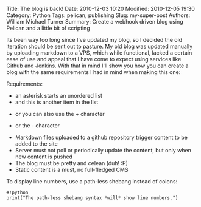 Title: The blog is back!
Date: 2010-12-03 10:20
Modified: 2010-12-05 19:30
Category: Python
Tags: pelican, publishing
Slug: my-super-post
Authors: William Michael Turner
Summary: Create a webhook driven blog using Pelican and a little bit of scripting

Its been way too long since I've updated my blog, so I decided the old iteration should be sent out to pasture.  My old blog was updated manually by uploading markdown to a VPS, which while functional, lacked a certain ease of use and appeal that I have come to expect using services like Github and Jenkins.  With that in mind I'll show you how you can create a blog with the same requirements I had in mind when making this one:

Requirements:

* an asterisk starts an unordered list
* and this is another item in the list
+ or you can also use the + character
- or the - character

* Markdown files uploaded to a github repository trigger content to be added to the site
* Server must not poll or periodically update the content, but only when new content is pushed
* The blog must be pretty and celean (duh! :P)
* Static content is a must, no full-fledged CMS

To display line numbers, use a path-less shebang instead of colons:

    #!python
    print("The path-less shebang syntax *will* show line numbers.")
